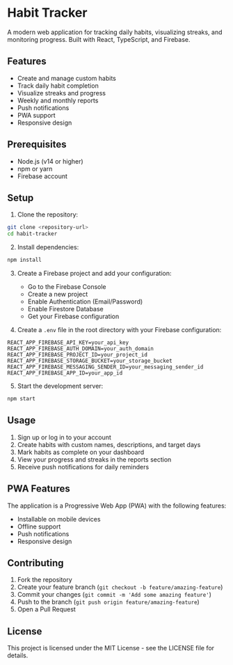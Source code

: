 # Habit Tracker

A modern web application for tracking daily habits, visualizing streaks, and monitoring progress. Built with React, TypeScript, and Firebase.

## Features

- Create and manage custom habits
- Track daily habit completion
- Visualize streaks and progress
- Weekly and monthly reports
- Push notifications
- PWA support
- Responsive design

## Prerequisites

- Node.js (v14 or higher)
- npm or yarn
- Firebase account

## Setup

1. Clone the repository:
```bash
git clone <repository-url>
cd habit-tracker
```

2. Install dependencies:
```bash
npm install
```

3. Create a Firebase project and add your configuration:
   - Go to the Firebase Console
   - Create a new project
   - Enable Authentication (Email/Password)
   - Enable Firestore Database
   - Get your Firebase configuration

4. Create a `.env` file in the root directory with your Firebase configuration:
```
REACT_APP_FIREBASE_API_KEY=your_api_key
REACT_APP_FIREBASE_AUTH_DOMAIN=your_auth_domain
REACT_APP_FIREBASE_PROJECT_ID=your_project_id
REACT_APP_FIREBASE_STORAGE_BUCKET=your_storage_bucket
REACT_APP_FIREBASE_MESSAGING_SENDER_ID=your_messaging_sender_id
REACT_APP_FIREBASE_APP_ID=your_app_id
```

5. Start the development server:
```bash
npm start
```

## Usage

1. Sign up or log in to your account
2. Create habits with custom names, descriptions, and target days
3. Mark habits as complete on your dashboard
4. View your progress and streaks in the reports section
5. Receive push notifications for daily reminders

## PWA Features

The application is a Progressive Web App (PWA) with the following features:
- Installable on mobile devices
- Offline support
- Push notifications
- Responsive design

## Contributing

1. Fork the repository
2. Create your feature branch (`git checkout -b feature/amazing-feature`)
3. Commit your changes (`git commit -m 'Add some amazing feature'`)
4. Push to the branch (`git push origin feature/amazing-feature`)
5. Open a Pull Request

## License

This project is licensed under the MIT License - see the LICENSE file for details.
